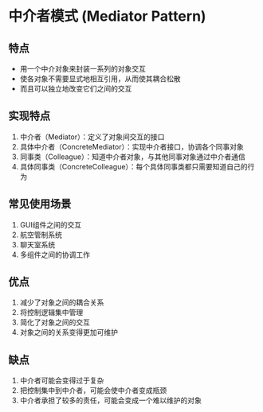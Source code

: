 # 中介者模式 (Mediator Pattern)

## 特点
- 用一个中介对象来封装一系列的对象交互
- 使各对象不需要显式地相互引用，从而使其耦合松散
- 而且可以独立地改变它们之间的交互

## 实现特点
1. 中介者（Mediator）：定义了对象间交互的接口
2. 具体中介者（ConcreteMediator）：实现中介者接口，协调各个同事对象
3. 同事类（Colleague）：知道中介者对象，与其他同事对象通过中介者通信
4. 具体同事类（ConcreteColleague）：每个具体同事类都只需要知道自己的行为

## 常见使用场景
1. GUI组件之间的交互
2. 航空管制系统
3. 聊天室系统
4. 多组件之间的协调工作

## 优点
1. 减少了对象之间的耦合关系
2. 将控制逻辑集中管理
3. 简化了对象之间的交互
4. 对象之间的关系变得更加可维护

## 缺点
1. 中介者可能会变得过于复杂
2. 把控制集中到中介者，可能会使中介者变成瓶颈
3. 中介者承担了较多的责任，可能会变成一个难以维护的对象 